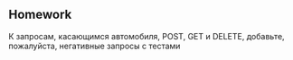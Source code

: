 ## Homework

К запросам, касающимся автомобиля, POST, GET и DELETE, добавьте, пожалуйста, негативные запросы с тестами
